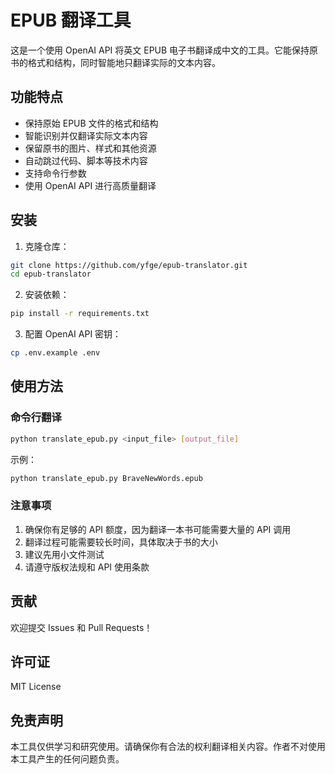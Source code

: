 # EPUB 翻译工具

这是一个使用 OpenAI API 将英文 EPUB 电子书翻译成中文的工具。它能保持原书的格式和结构，同时智能地只翻译实际的文本内容。

## 功能特点

- 保持原始 EPUB 文件的格式和结构
- 智能识别并仅翻译实际文本内容
- 保留原书的图片、样式和其他资源
- 自动跳过代码、脚本等技术内容
- 支持命令行参数
- 使用 OpenAI API 进行高质量翻译

## 安装

1. 克隆仓库：
```bash
git clone https://github.com/yfge/epub-translator.git
cd epub-translator
```

2. 安装依赖：
```bash
pip install -r requirements.txt
```

3. 配置 OpenAI API 密钥：
```bash
cp .env.example .env
```

## 使用方法

### 命令行翻译

```bash
python translate_epub.py <input_file> [output_file]
```

示例：
```bash
python translate_epub.py BraveNewWords.epub
```

### 注意事项


1. 确保你有足够的 API 额度，因为翻译一本书可能需要大量的 API 调用
2. 翻译过程可能需要较长时间，具体取决于书的大小
3. 建议先用小文件测试
4. 请遵守版权法规和 API 使用条款


## 贡献

欢迎提交 Issues 和 Pull Requests！

## 许可证

MIT License

## 免责声明

本工具仅供学习和研究使用。请确保你有合法的权利翻译相关内容。作者不对使用本工具产生的任何问题负责。